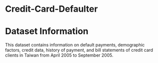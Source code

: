 # Credit-Card-Defaulter
# Dataset Information
This dataset contains information on default payments, demographic factors, credit data, history of payment, and bill statements of credit card clients in Taiwan from April 2005 to September 2005.
